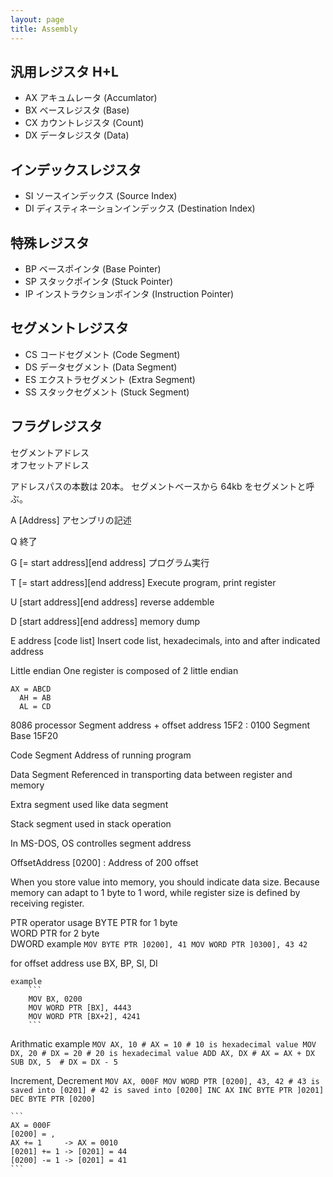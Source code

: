 ```yaml
---
layout: page
title: Assembly
---
```


## 汎用レジスタ H+L

* AX アキュムレータ (Accumlator)
* BX ベースレジスタ (Base)
* CX カウントレジスタ (Count)
* DX データレジスタ (Data)

## インデックスレジスタ

* SI ソースインデックス (Source Index)
* DI ディスティネーションインデックス (Destination Index)

## 特殊レジスタ

* BP ベースポインタ (Base Pointer)
* SP スタックポインタ (Stuck Pointer)
* IP インストラクションポインタ (Instruction Pointer)

## セグメントレジスタ

* CS コードセグメント (Code Segment)
* DS データセグメント (Data Segment)
* ES エクストラセグメント (Extra Segment)
* SS スタックセグメント (Stuck Segment)

## フラグレジスタ

セグメントアドレス  
オフセットアドレス

アドレスパスの本数は 20本。
セグメントベースから 64kb をセグメントと呼ぶ。

A [Address]
    アセンブリの記述

Q
    終了

G [= start address][end address]
    プログラム実行

T [= start address][end address]
  Execute program, print register

U [start address][end address]
  reverse addemble

D [start address][end address]
    memory dump

E address [code list]
    Insert code list, hexadecimals, into and after indicated address

Little endian
    One register is composed of 2 little endian

    AX = ABCD
      AH = AB  
      AL = CD

8086 processor
    Segment address + offset address
        15F2 : 0100
    Segment Base
        15F20

Code Segment
    Address of running program

Data Segment
    Referenced in transporting data between register and memory

Extra segment
    used like data segment

Stack segment
    used in stack operation

In MS-DOS, OS controlles segment address

OffsetAddress
    [0200] : Address of 200 offset

When you store value into memory,
you should indicate data size.
Because memory can adapt to 1 byte to 1 word,
while register size is defined by receiving register.

PTR operator
    usage
        BYTE PTR for 1 byte  
        WORD PTR for 2 byte  
        DWORD
    example
        ```
        MOV BYTE PTR ]0200], 41
        MOV WORD PTR ]0300], 43 42
        ```

for offset address use
    BX, BP, SI, DI

    example
        ```
        MOV BX, 0200
        MOV WORD PTR [BX], 4443
        MOV WORD PTR [BX+2], 4241
        ```

Arithmatic
    example
        ```
        MOV AX, 10 # AX = 10
        # 10 is hexadecimal value
        MOV DX, 20 # DX = 20
        # 20 is hexadecimal value
        ADD AX, DX # AX = AX + DX
        SUB DX, 5  # DX = DX - 5
        ```

Increment, Decrement
    ```
    MOV AX, 000F
    MOV WORD PTR [0200], 43, 42
      # 43 is saved into [0201]
      # 42 is saved into [0200]
    INC AX
    INC BYTE PTR ]0201]
    DEC BYTE PTR [0200]
    ```

    ```
    AX = 000F
    [0200] = ,
    AX += 1     -> AX = 0010
    [0201] += 1 -> [0201] = 44
    [0200] -= 1 -> [0201] = 41
    ```
